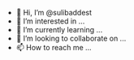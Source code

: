 - 👋 Hi, I’m @sulibaddest
- 👀 I’m interested in ...
- 🌱 I’m currently learning ...
- 💞️ I’m looking to collaborate on ...
- 📫 How to reach me ...

<!---
sulibaddest/sulibaddest is a ✨ special ✨ repository because its `README.md` (this file) appears on your GitHub profile.
You can click the Preview link to take a look at your changes.
--->
